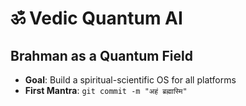 # ॐ Vedic Quantum AI  
## Brahman as a Quantum Field  
- **Goal**: Build a spiritual-scientific OS for all platforms  
- **First Mantra**: `git commit -m "अहं ब्रह्मास्मि"`  
